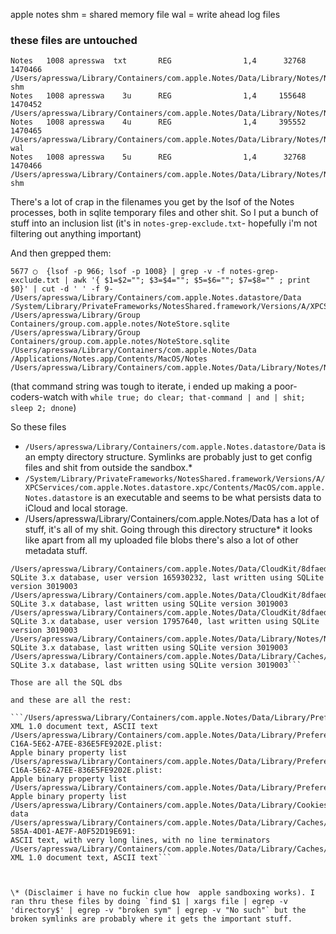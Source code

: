 apple notes
shm = shared memory file
wal = write ahead log files

### these files are untouched 

```
Notes   1008 apresswa  txt       REG                1,4      32768  1470466 /Users/apresswa/Library/Containers/com.apple.Notes/Data/Library/Notes/NotesV7.storedata-shm
Notes   1008 apresswa    3u      REG                1,4     155648  1470452 /Users/apresswa/Library/Containers/com.apple.Notes/Data/Library/Notes/NotesV7.storedata
Notes   1008 apresswa    4u      REG                1,4     395552  1470465 /Users/apresswa/Library/Containers/com.apple.Notes/Data/Library/Notes/NotesV7.storedata-wal
Notes   1008 apresswa    5u      REG                1,4      32768  1470466 /Users/apresswa/Library/Containers/com.apple.Notes/Data/Library/Notes/NotesV7.storedata-shm
```

There's a lot of crap in the filenames you get by the lsof of the Notes processes, both in sqlite temporary files and other shit. So I put a bunch of stuff into an inclusion list (it's in `notes-grep-exclude.txt`- hopefully i'm not filtering out anything important)

And then grepped them:
```
5677 ◯  {lsof -p 966; lsof -p 1008} | grep -v -f notes-grep-exclude.txt | awk '{ $1=$2=""; $3=$4=""; $5=$6=""; $7=$8="" ; print $0}' | cut -d ' ' -f 9-
/Users/apresswa/Library/Containers/com.apple.Notes.datastore/Data
/System/Library/PrivateFrameworks/NotesShared.framework/Versions/A/XPCServices/com.apple.Notes.datastore.xpc/Contents/MacOS/com.apple.Notes.datastore
/Users/apresswa/Library/Group Containers/group.com.apple.notes/NoteStore.sqlite
/Users/apresswa/Library/Group Containers/group.com.apple.notes/NoteStore.sqlite
/Users/apresswa/Library/Containers/com.apple.Notes/Data
/Applications/Notes.app/Contents/MacOS/Notes
/Users/apresswa/Library/Containers/com.apple.Notes/Data/Library/Notes/NotesV7.storedata
```

(that command string was tough to iterate, i ended up making a poor-coders-watch with `while true; do clear; that-command | and | shit; sleep 2; dnone`)

So these files 
* `/Users/apresswa/Library/Containers/com.apple.Notes.datastore/Data` is an empty directory structure. Symlinks are probably just to get config files and shit from outside the sandbox.\*
* `/System/Library/PrivateFrameworks/NotesShared.framework/Versions/A/XPCServices/com.apple.Notes.datastore.xpc/Contents/MacOS/com.apple.Notes.datastore` is an executable and seems to be what persists data to iCloud and local storage.
* /Users/apresswa/Library/Containers/com.apple.Notes/Data has a lot of stuff, it's all of my shit. Going through this directory structure\* it looks like apart from all my uploaded file blobs there's also a lot of other metadata stuff.
```/Users/apresswa/Library/Containers/com.apple.Notes/Data/CloudKit/8dfaed7cb02f131324842fa27d653c460d733303/Records/pcs.db:                                                                                        SQLite 3.x database, user version 8, last written using SQLite version 3019003
/Users/apresswa/Library/Containers/com.apple.Notes/Data/CloudKit/8dfaed7cb02f131324842fa27d653c460d733303/Records/Records.db:                                                                                    SQLite 3.x database, user version 165930232, last written using SQLite version 3019003
/Users/apresswa/Library/Containers/com.apple.Notes/Data/CloudKit/8dfaed7cb02f131324842fa27d653c460d733303/MMCS/.cs/ChunkStoreDatabase:                                                                           SQLite 3.x database, last written using SQLite version 3019003
/Users/apresswa/Library/Containers/com.apple.Notes/Data/CloudKit/8dfaed7cb02f131324842fa27d653c460d733303/AssetsDb/Assets.db:                                                                                    SQLite 3.x database, user version 17957640, last written using SQLite version 3019003
/Users/apresswa/Library/Containers/com.apple.Notes/Data/Library/Notes/NotesV7.storedata:                                                                                                                         SQLite 3.x database, last written using SQLite version 3019003
/Users/apresswa/Library/Containers/com.apple.Notes/Data/Library/Caches/com.apple.Notes/Cache.db:                                                                                                                 SQLite 3.x database, last written using SQLite version 3019003```

Those are all the SQL dbs

and these are all the rest:

```/Users/apresswa/Library/Containers/com.apple.Notes/Data/Library/Preferences/com.xerox.xeroxfeatures.pde.plist:                                                                                                   XML 1.0 document text, ASCII text
/Users/apresswa/Library/Containers/com.apple.Notes/Data/Library/Preferences/ByHost/com.apple.Notes.A17F494D-C16A-5E62-A7EE-836E5FE9202E.plist:                                                                   Apple binary property list
/Users/apresswa/Library/Containers/com.apple.Notes/Data/Library/Preferences/ByHost/com.apple.Notes.SharingExtension.A17F494D-C16A-5E62-A7EE-836E5FE9202E.plist:                                                  Apple binary property list
/Users/apresswa/Library/Containers/com.apple.Notes/Data/Library/Preferences/com.apple.Notes.plist:                                                                                                               Apple binary property list
/Users/apresswa/Library/Containers/com.apple.Notes/Data/Library/Cookies/Cookies.binarycookies:                                                                                                                   data
/Users/apresswa/Library/Containers/com.apple.Notes/Data/Library/Caches/com.apple.Notes/fsCachedData/1AFC6CE5-585A-4D01-AE7F-A0F52D19E691:                                                                        ASCII text, with very long lines, with no line terminators
/Users/apresswa/Library/Containers/com.apple.Notes/Data/Library/Caches/RemoteConfiguration.plist:                                                                                                                XML 1.0 document text, ASCII text```



\* (Disclaimer i have no fuckin clue how  apple sandboxing works). I ran thru these files by doing `find $1 | xargs file | egrep -v 'directory$' | egrep -v "broken sym" | egrep -v "No such"` but the broken symlinks are probably where it gets the important stuff.